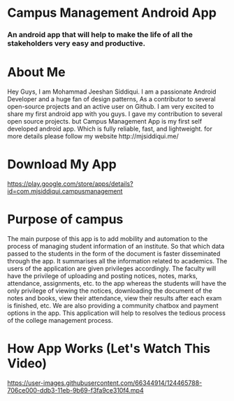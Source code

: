 # Campus Management Android App
<h3>An android app that will help to make the life of all the stakeholders very easy and productive.</h3>


# About Me
<p>Hey Guys, I am Mohammad Jeeshan Siddiqui. I am a passionate Android Developer and a huge fan of design patterns, As a contributor to several open-source projects and an active user on Github. I am very excited to share my first android app with you guys. I gave my contribution to several open source projects. but Campus Management App is my first self developed android app. Which is fully reliable, fast, and lightweight.
for more details please follow my website http://mjsiddiqui.me/</p>


# Download My App
https://play.google.com/store/apps/details?id=com.mjsiddiqui.campusmanagement


# Purpose of campus
The main purpose of this app is to add mobility and automation to the process of managing student information of an institute. So that which data passed to the students in the form of the document is faster disseminated through the app. It summarises all the information related to academics. The users of the application are given privileges accordingly. The faculty will have the privilege of uploading and posting notices, notes, marks, attendance, assignments, etc. to the app whereas the students will have the only privilege of viewing the notices, downloading the document of the notes and books, view their attendance, view their results after each exam is finished, etc. We are also providing a community chatbox and payment options in the app. This application will help to resolves the tedious process of the college management process.


# How App Works (Let's Watch This Video)
https://user-images.githubusercontent.com/66344914/124465788-706ce000-ddb3-11eb-9b69-f3fa9ce310f4.mp4
